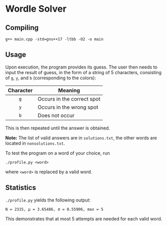 # Wordle Solver

## Compiling

```
g++ main.cpp -std=gnu++17 -ltbb -O2 -o main
```

## Usage

Upon execution, the program provides its guess. The user then needs to input the result of guess, in the form of a string of 5 characters, consisting of `g`, `y`, and `b` (corresponding to the colors):

| Character | Meaning                    |
|:---------:| -------------------------- |
| `g`       | Occurs in the correct spot |
| `y`       | Occurs in the wrong spot   |
| `b`       | Does not occur             |

This is then repeated until the answer is obtained.

**Note:** The list of valid answers are in `solutions.txt`, the other words are located in `nonsolutions.txt`.

To test the program on a word of your choice, run

```
./profile.py <word>
```
where `<word>` is replaced by a valid word.

## Statistics

`./profile.py` yields the following output:
```
N = 2315, μ = 3.65486, σ = 0.55906, max = 5
```
This demonstrates that at most 5 attempts are needed for each valid word.
